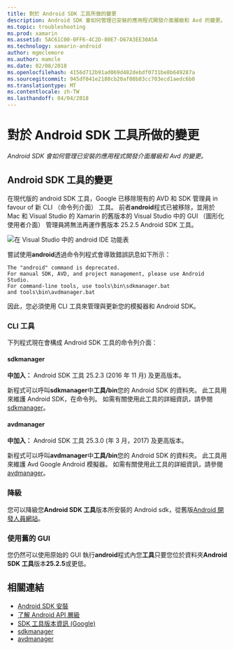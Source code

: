 ```yaml
---
title: 對於 Android SDK 工具所做的變更
description: Android SDK 會如何管理已安裝的應用程式開發介面層級和 Avd 的變更。
ms.topic: troubleshooting
ms.prod: xamarin
ms.assetid: 5AC61C00-0FF6-4C2D-80E7-D67A3EE30A5A
ms.technology: xamarin-android
author: mgmclemore
ms.author: mamcle
ms.date: 02/08/2018
ms.openlocfilehash: 4156d712b91ad069d482debdf0731be8b649287a
ms.sourcegitcommit: 945df041e2180cb20af08b83cc703ecd1aedc6b0
ms.translationtype: MT
ms.contentlocale: zh-TW
ms.lasthandoff: 04/04/2018
---
```

# <a name="changes-to-the-android-sdk-tooling"></a>對於 Android SDK 工具所做的變更

_Android SDK 會如何管理已安裝的應用程式開發介面層級和 Avd 的變更。_

## <a name="changes-to--android-sdk-tooling"></a>Android SDK 工具的變更

在現代版的 android SDK 工具，Google 已移除現有的 AVD 和 SDK 管理員 in favour of 新 CLI （命令列介面） 工具。 前者**android**程式已被移除，並用於 Mac 和 Visual Studio 的 Xamarin 的舊版本的 Visual Studio 中的 GUI （圖形化使用者介面） 管理員將無法再運作舊版本 25.2.5 Android SDK 工具。


![在 Visual Studio 中的 android IDE 功能表](sdk-cli-tooling-changes-images/android-ide-menu.png)

嘗試使用**android**透過命令列程式會導致錯誤訊息如下所示：

```shell
The "android" command is deprecated.
For manual SDK, AVD, and project management, please use Android Studio.
For command-line tools, use tools\bin\sdkmanager.bat
and tools\bin\avdmanager.bat
```

因此，您必須使用 CLI 工具來管理與更新您的模擬器和 Android SDK。

### <a name="cli-tools"></a>CLI 工具

下列程式現在會構成 Android SDK 工具的命令列介面：

#### <a name="sdkmanager"></a>sdkmanager

**中加入：** Android SDK 工具 25.2.3 (2016 年 11 月) 及更高版本。

新程式可以呼叫**sdkmanager**中**工具/bin**您的 Android SDK 的資料夾。 此工具用來維護 Android SDK，在命令列。 如需有關使用此工具的詳細資訊，請參閱[sdkmanager](https://developer.android.com/studio/command-line/sdkmanager.html)。

#### <a name="avdmanager"></a>avdmanager

**中加入：** Android SDK 工具 25.3.0 (年 3 月，2017) 及更高版本。

新程式可以呼叫**avdmanager**中**工具/bin**您的 Android SDK 的資料夾。 此工具用來維護 Avd Google Android 模擬器。 如需有關使用此工具的詳細資訊，請參閱[avdmanager](https://developer.android.com/studio/command-line/avdmanager.html)。

### <a name="downgrading"></a>降級

您可以降級您**Android SDK 工具**版本所安裝的 Android sdk，從舊版[Android 開發人員網站](https://developer.android.com/studio/index.html)。

### <a name="using-the-old-gui"></a>使用舊的 GUI

您仍然可以使用原始的 GUI 執行**android**程式內您**工具**只要您位於資料夾**Android SDK 工具**版本**25.2.5**或更低。


## <a name="related-links"></a>相關連結

- [Android SDK 安裝](~/android/get-started/installation/android-sdk.md)
- [了解 Android API 層級](~/android/app-fundamentals/android-api-levels.md)
- [SDK 工具版本資訊 (Google)](https://developer.android.com/studio/releases/sdk-tools.html)
- [sdkmanager](https://developer.android.com/studio/command-line/sdkmanager.html)
- [avdmanager](https://developer.android.com/studio/command-line/avdmanager.html)
